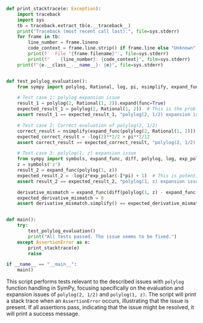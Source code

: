 ```python
def print_stacktrace(e: Exception):
    import traceback
    import sys
    tb = traceback.extract_tb(e.__traceback__)
    print("Traceback (most recent call last):", file=sys.stderr)
    for frame in tb:
        line_number = frame.lineno
        code_context = frame.line.strip() if frame.line else "Unknown"
        print(f'  File "{frame.filename}"', file=sys.stderr)
        print(f"    {line_number}: {code_context}", file=sys.stderr)
    print(f"{e.__class__.__name__}: {e}", file=sys.stderr)


def test_polylog_evaluation():
    from sympy import polylog, Rational, log, pi, nsimplify, expand_func, evalf

    # Test case 1: polylog expansion issue
    result_1 = polylog(2, Rational(1, 2)).expand(func=True)
    expected_result_1 = polylog(2, Rational(1, 2))  # This is the problematic behavior
    assert result_1 == expected_result_1, "polylog(2, 1/2) expansion issue"

    # Test case 2: Correct evaluation of polylog(2, 1/2)
    correct_result = nsimplify(expand_func(polylog(2, Rational(1, 2))).evalf(), [pi**2, log(2)**2])
    expected_correct_result = -log(2)**2/2 + pi**2/12
    assert correct_result == expected_correct_result, "polylog(2, 1/2) evaluation does not match expected"

    # Test case 3: polylog(1, z) expansion issue
    from sympy import symbols, expand_func, diff, polylog, log, exp_polar, I
    z = symbols('z')
    result_2 = expand_func(polylog(1, z))
    expected_result_2 = -log(z*exp_polar(-I*pi) + 1)  # This is potentially problematic behavior
    assert result_2 == expected_result_2, "polylog(1, z) expansion issue"

    derivative_mismatch = expand_func(diff(polylog(1, z) - expand_func(polylog(1, z)), z))
    expected_derivative_mismatch = 0
    assert derivative_mismatch.simplify() == expected_derivative_mismatch, "Derivative mismatch in polylog(1, z) expansion"


def main():
    try:
        test_polylog_evaluation()
        print("All tests passed. The issue seems to be fixed.")
    except AssertionError as e:
        print_stacktrace(e)
        raise

if __name__ == "__main__":
    main()
```

This script performs tests relevant to the described issues with `polylog` function handling in SymPy, focusing specifically on the evaluation and expansion issues of `polylog(2, 1/2)` and `polylog(1, z)`. The script will print a stack trace when an `AssertionError` occurs, illustrating that the issue is present. If all assertions pass, indicating that the issue might be resolved, it will print a success message.